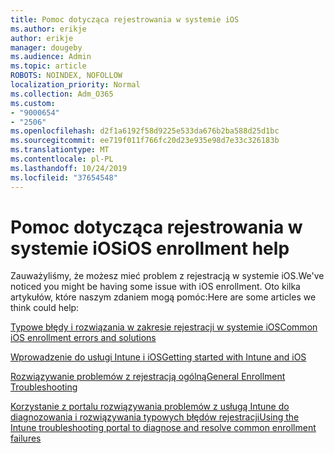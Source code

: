 ```yaml
---
title: Pomoc dotycząca rejestrowania w systemie iOS
ms.author: erikje
author: erikje
manager: dougeby
ms.audience: Admin
ms.topic: article
ROBOTS: NOINDEX, NOFOLLOW
localization_priority: Normal
ms.collection: Adm_O365
ms.custom:
- "9000654"
- "2506"
ms.openlocfilehash: d2f1a6192f58d9225e533da676b2ba588d25d1bc
ms.sourcegitcommit: ee719f011f766fc20d23e935e98d7e33c326183b
ms.translationtype: MT
ms.contentlocale: pl-PL
ms.lasthandoff: 10/24/2019
ms.locfileid: "37654548"
---
```

# <a name="ios-enrollment-help"></a><span data-ttu-id="7f738-102">Pomoc dotycząca rejestrowania w systemie iOS</span><span class="sxs-lookup"><span data-stu-id="7f738-102">iOS enrollment help</span></span>

<span data-ttu-id="7f738-103">Zauważyliśmy, że możesz mieć problem z rejestracją w systemie iOS.</span><span class="sxs-lookup"><span data-stu-id="7f738-103">We've noticed you might be having some issue with iOS enrollment.</span></span> <span data-ttu-id="7f738-104">Oto kilka artykułów, które naszym zdaniem mogą pomóc:</span><span class="sxs-lookup"><span data-stu-id="7f738-104">Here are some articles we think could help:</span></span> 

[<span data-ttu-id="7f738-105">Typowe błędy i rozwiązania w zakresie rejestracji w systemie iOS</span><span class="sxs-lookup"><span data-stu-id="7f738-105">Common iOS enrollment errors and solutions</span></span>](https://support.microsoft.com/help/4039809/troubleshooting-ios-device-enrollment-in-intune)

[<span data-ttu-id="7f738-106">Wprowadzenie do usługi Intune i iOS</span><span class="sxs-lookup"><span data-stu-id="7f738-106">Getting started with Intune and iOS</span></span>](https://docs.microsoft.com/intune/enrollment/ios-enroll)

[<span data-ttu-id="7f738-107">Rozwiązywanie problemów z rejestracją ogólną</span><span class="sxs-lookup"><span data-stu-id="7f738-107">General Enrollment Troubleshooting</span></span>](https://docs.microsoft.com/intune/enrollment/troubleshoot-device-enrollment-in-intune)

[<span data-ttu-id="7f738-108">Korzystanie z portalu rozwiązywania problemów z usługą Intune do diagnozowania i rozwiązywania typowych błędów rejestracji</span><span class="sxs-lookup"><span data-stu-id="7f738-108">Using the Intune troubleshooting portal to diagnose and resolve common enrollment failures</span></span>](https://docs.microsoft.com/intune/help-desk-operators)